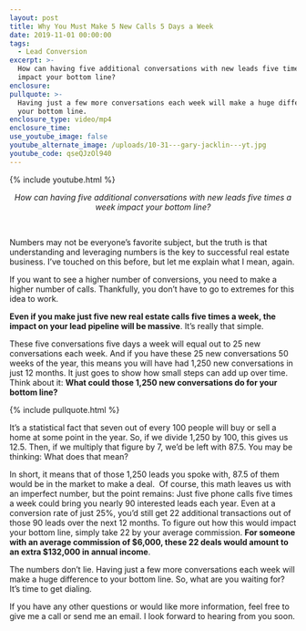 ```yaml
---
layout: post
title: Why You Must Make 5 New Calls 5 Days a Week
date: 2019-11-01 00:00:00
tags:
  - Lead Conversion
excerpt: >-
  How can having five additional conversations with new leads five times a week
  impact your bottom line?
enclosure:
pullquote: >-
  Having just a few more conversations each week will make a huge difference to
  your bottom line.
enclosure_type: video/mp4
enclosure_time:
use_youtube_image: false
youtube_alternate_image: /uploads/10-31---gary-jacklin---yt.jpg
youtube_code: qseQJzOl940
---
```


{% include youtube.html %}

<center><em>How can having five additional conversations with new leads five times a week impact your bottom line?</em></center>

&nbsp;

Numbers may not be everyone’s favorite subject, but the truth is that understanding and leveraging numbers is the key to successful real estate business. I’ve touched on this before, but let me explain what I mean, again.

If you want to see a higher number of conversions, you need to make a higher number of calls. Thankfully, you don’t have to go to extremes for this idea to work.

**Even if you make just five new real estate calls five times a week, the impact on your lead pipeline will be massive**. It’s really that simple.

These five conversations five days a week will equal out to 25 new conversations each week. And if you have these 25 new conversations 50 weeks of the year, this means you will have had 1,250 new conversations in just 12 months. It just goes to show how small steps can add up over time. Think about it: **What could those 1,250 new conversations do for your bottom line?**

{% include pullquote.html %}

It’s a statistical fact that seven out of every 100 people will buy or sell a home at some point in the year. So, if we divide 1,250 by 100, this gives us 12.5. Then, if we multiply that figure by 7, we’d be left with 87.5. You may be thinking: What does that mean?

In short, it means that of those 1,250 leads you spoke with, 87.5 of them would be in the market to make a deal. &nbsp;Of course, this math leaves us with an imperfect number, but the point remains: Just five phone calls five times a week could bring you nearly 90 interested leads each year. Even at a conversion rate of just 25%, you’d still get 22 additional transactions out of those 90 leads over the next 12 months. To figure out how this would impact your bottom line, simply take 22 by your average commission. **For someone with an average commission of $6,000, these 22 deals would amount to an extra $132,000 in annual income**.

The numbers don’t lie. Having just a few more conversations each week will make a huge difference to your bottom line. So, what are you waiting for? It’s time to get dialing.

If you have any other questions or would like more information, feel free to give me a call or send me an email. I look forward to hearing from you soon.